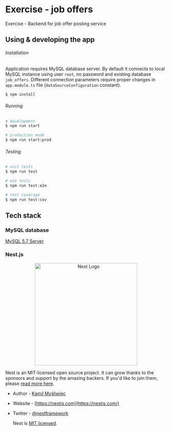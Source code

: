 # Exercise - job offers

Exercise - Backend for job offer posting service

## Using & developing the app

###### Installation

Application requires MySQL database server.
By default it connects to local MySQL instance using user `root`, no password and existing database `job_offers`. Different connection parameters require proper changes in `app.module.ts` file (`dataSourceConfiguration` constant).

```bash
$ npm install
```

###### Running
```bash
# development
$ npm run start

# production mode
$ npm run start:prod
```

###### Testing
```bash
# unit tests
$ npm run test

# e2e tests
$ npm run test:e2e

# test coverage
$ npm run test:cov
```

## Tech stack

### MySQL database

<a href="https://dev.mysql.com/downloads/mysql/5.7.html#downloads">MySQL 5.7 Server</a>

### Nest.js

<p align="center">
  <a href="http://nestjs.com/" target="blank"><img src="https://nestjs.com/img/logo_text.svg" width="320" alt="Nest Logo" /></a>
</p>

Nest is an MIT-licensed open source project. It can grow thanks to the sponsors and support by the amazing backers. If you'd like to join them, please [read more here](https://docs.nestjs.com/support).

- Author - [Kamil Myśliwiec](https://kamilmysliwiec.com)
- Website - [https://nestjs.com](https://nestjs.com/)
- Twitter - [@nestframework](https://twitter.com/nestframework)

  Nest is [MIT licensed](LICENSE).
